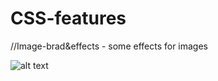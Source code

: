 # CSS-features

//Image-brad&effects - some effects for images

![alt text](https://yadi.sk/i/nlQ9kM4tUQ6EAA)
